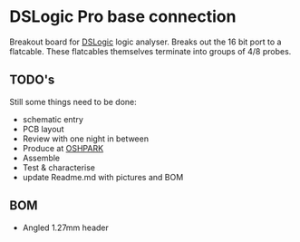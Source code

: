 # DSLogic Pro base connection
Breakout board for [DSLogic](https://www.dreamsourcelab.com/product/dslogic-series/) logic analyser. Breaks out the 16 bit port to a flatcable. These flatcables themselves terminate into groups of 4/8 probes.
## TODO's
Still some things need to be done:
* schematic entry 
* PCB layout
* Review with one night in between
* Produce at [OSHPARK](https://oshpark.com/)
* Assemble
* Test & characterise
* update Readme.md with pictures and BOM
## BOM
* Angled 1.27mm header



